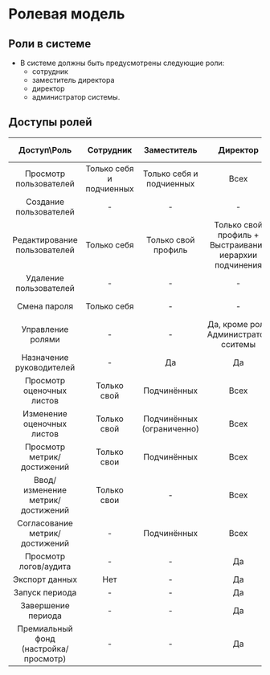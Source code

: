 # Ролевая модель
## Роли в системе
- В системе должны быть предусмотрены следующие роли:
    - сотрудник
    - заместитель директора
    - директор
    - администратор системы.

## Доступы ролей

| Доступ\Роль        |        Сотрудник         |        Заместитель        |                        Директор                        |     Администратор системы     |
|:------------------:|:------------------------:|:-------------------------:|:------------------------------------------------------:|:-----------------------------:|
| Просмотр пользователей | Только себя и подчиенных | Только себя и подчиенных  |                          Всех                          | Всех                         |
| Создание пользователей |            -             |             -             |                           -                            | Да                           |
| Редактирование пользователей |       Только себя        |    Только свой профиль    | Только свой профиль + Выстраивание иерархии подчинения | Всех                         |
| Удаление пользователей |            -             |             -             |                           -                            | Да (soft-delete)             |
| Смена пароля           |       Только себя        |             -             |                           -                            | Любому пользователю           |
| Управление ролями      |            -             |             -             |          Да, кроме роли Администратор сситемы          | Да                           |
| Назначение руководителей |            -             |            Да             |                           Да                           | Да                           |
| Просмотр оценочных листов |       Только свой        |        Подчинённых        |                          Всех                          | Всех                         |
| Изменение оценочных листов |       Только свой        | Подчинённых (ограниченно) |                          Всех                          | Всех                         |
| Просмотр метрик/достижений |       Только свои        |        Подчинённых        |                          Всех                          | Всех                         |
| Ввод/изменение метрик/достижений |       Только свои        |             -             |                          Всех                          | Всех                         |
| Согласование метрик/достижений |            -             |        Подчинённых        |                          Всех                          | Всех                         |
| Просмотр логов/аудита     |            -             |             -             |                           Да                           | Да (полный доступ)           |
| Экспорт данных           |           Нет            |             -             |                           Да                           | Да                           |
| Запуск периода           |            -             |             -             |                           Да                           | Да                           |
| Завершение периода       |            -             |             -             |                           Да                           | Да                           |
| Премиальный фонд (настройка/просмотр) |            -             |             -             |                           Да                           | Да                           |

